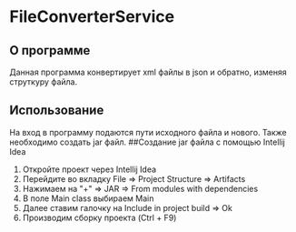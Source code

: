 # FileConverterService
## О программе
Данная программа конвертирует xml файлы в json и обратно, изменяя струткуру файла.
## Использование
На вход в программу подаются пути исходного файла и нового. Также необходимо создать jar файл.
##Создание jar файла с помощью Intellij Idea
1. Откройте проект через Intellij Idea
2. Перейдите во вкладку File => Project Structure => Artifacts
3. Нажимаем на "+" => JAR => From modules with dependencies
4. В поле Main class выбираем Main
5. Далее ставим галочку на Include in project build => Ok
6. Производим сборку проекта (Ctrl + F9)
